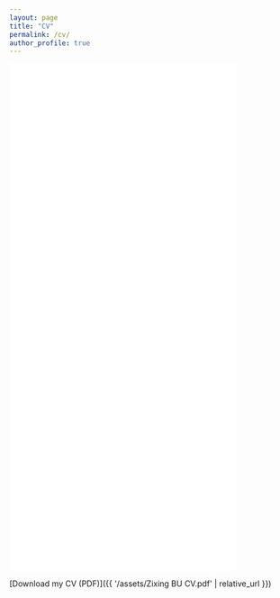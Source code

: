 ```yaml
---
layout: page
title: "CV"
permalink: /cv/
author_profile: true
---
```


<!-- Embedded PDF -->
<iframe src="{{ '/assets/Zixing BU CV.pdf' | relative_url }}" width="80%" height="900px" style="border: none;">
  <p>If the PDF cannot be embedded, please use this link to download: <a href="{{ '/assets/Zixing BU CV.pdf' | relative_url }}">Download my CV (PDF)</a></p>
</iframe>

<!-- Explicit download link as fallback -->
[Download my CV (PDF)]({{ '/assets/Zixing BU CV.pdf' | relative_url }})
